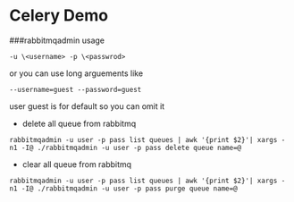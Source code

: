 Celery Demo
===================
###rabbitmqadmin usage
    
    -u \<username> -p \<passwrod>
or you can use long arguements like

    --username=guest --password=guest
user guest is for default so you can omit it
    
* delete all queue from rabbitmq

`rabbitmqadmin -u user -p pass list queues | awk '{print $2}'| xargs -n1 -I@ ./rabbitmqadmin -u user -p pass delete queue name=@`

* clear all queue from rabbitmq

`rabbitmqadmin -u user -p pass list queues | awk '{print $2}'| xargs -n1 -I@ ./rabbitmqadmin -u user -p pass purge queue name=@`
